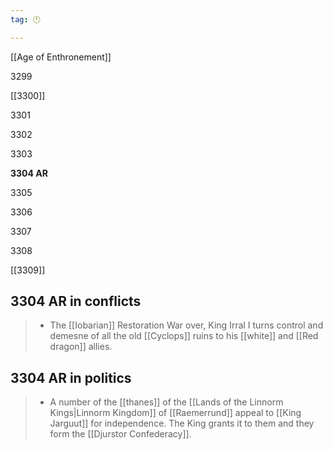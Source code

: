```yaml
---
tag: 🕛

---
```

[[Age of Enthronement]]


3299

[[3300]]

3301

3302

3303

**3304 AR**

3305

3306

3307

3308

[[3309]]



## 3304 AR in conflicts

>  - The [[Iobarian]] Restoration War over, King Irral I turns control and demesne of all the old [[Cyclops]] ruins to his [[white]] and [[Red dragon]] allies.


## 3304 AR in politics

>  - A number of the [[thanes]] of the [[Lands of the Linnorm Kings|Linnorm Kingdom]] of [[Raemerrund]] appeal to [[King Jarguut]] for independence. The King grants it to them and they form the [[Djurstor Confederacy]].






